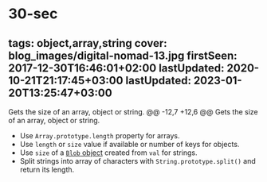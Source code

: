 # 30-sec
tags: object,array,string
cover: blog_images/digital-nomad-13.jpg
firstSeen: 2017-12-30T16:46:01+02:00
lastUpdated: 2020-10-21T21:17:45+03:00
lastUpdated: 2023-01-20T13:25:47+03:00
---

Gets the size of an array, object or string.
@@ -12,7 +12,6 @@ Gets the size of an array, object or string.
- Use `Array.prototype.length` property for arrays.
- Use `length` or `size` value if available or number of keys for objects.
- Use `size` of a [`Blob` object](https://developer.mozilla.org/en-US/docs/Web/API/Blob) created from `val` for strings.
- Split strings into array of characters with `String.prototype.split()` and return its length.
